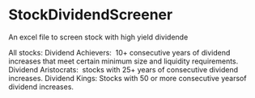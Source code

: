 # StockDividendScreener
An excel file to screen stock with high yield dividende

All stocks:
Dividend Achievers:	 10+ consecutive years of dividend increases that meet certain minimum size and liquidity requirements.
Dividend Aristocrats: 	stocks with 25+ years of consecutive dividend increases.
Dividend Kings:	Stocks with 50 or more consecutive yearsof dividend increases.

